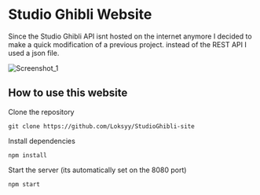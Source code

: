 # Studio Ghibli Website
Since the Studio Ghibli API isnt hosted on the internet anymore I decided to make a quick modification of a previous project.
instead of the REST API I used a json file.

![Screenshot_1](https://user-images.githubusercontent.com/74905465/218506774-03602882-9656-43f7-8ea2-bb43b5c8b783.png)

## How to use this website
Clone the repository
```
git clone https://github.com/Loksyy/StudioGhibli-site
```
Install dependencies
```
npm install
```
Start the server (its automatically set on the 8080 port)
```
npm start
```
